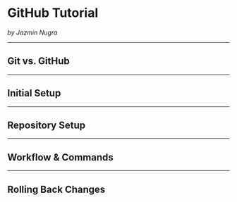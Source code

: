 # GitHub Tutorial

_by Jazmin Nugra_

---
## Git vs. GitHub



---
## Initial Setup



---
## Repository Setup



---
## Workflow & Commands



---
## Rolling Back Changes